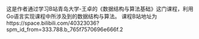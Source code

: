这是作者通过学习B站青岛大学-王卓的《数据结构与算法基础》这门课程，利用Go语言实现课程中所涉及到的数据结构与算法。
课程B站地址为https://space.bilibili.com/40323036?spm_id_from=333.788.b_765f7570696e666f.2